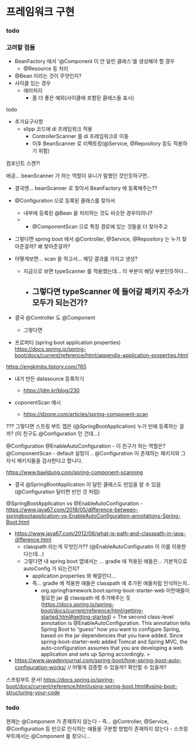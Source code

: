 # 프레임워크 구현

### todo



### 고려할 점들

- BeanFactory 에서 '@Component 이 안 달린 클래스'를 생성해야 할 경우
    - @Resource 등 처리
- @Bean 이라는 것이 무엇인지?
- 사이클 있는 경우
    - 애러처리
        - 좀 더 좋은 예외(사이클에 포함된 클래스들 표시)

todo
- 추가요구사항
    - slipp 코드에 di 프레임워크 적용
        - ControllerScanner 를 di 프레임워크로 이동
        - 이후 BeanScanner 로 리팩토링(@Service, @Repository 등도 적용하기 위함)



컴포넌트 스캔?!

에공... beanScanner 가 하는 역할이 유니가 말했던 것인듯하구먼..
- 결국엔... beanScanner 로 찾아서 BeanFactory 에 등록해주는??
- @Configuration 으로 등록된 클래스를 찾아서
    - 내부에 등록된 @Bean 을 처리하는 것도 비슷한 경우이려나?
    - + @ComponentScan 으로 특정 경로에 있는 것들을 더 찾아주고

- 그렇다면 spring boot 에서 @Controller, @Service, @Repository 는 누가 찾아준걸까? 왜 찾아준걸까?

- 어떻게보면... scan 을 하고서... 해당 결과를 가지고 생성?
    - 지금으로 보면 typeScanner 를 적용했는데... 이 부분이 해당 부분인듯하다...
        - 그렇다면 typeScanner 에 들어갈 패키지 주소가 모두가 되는건가?
            - 

- 결국 @Controller 도 @Component
    - 그렇다면 

- 프로퍼티 (spring boot application properties)
https://docs.spring.io/spring-boot/docs/current/reference/html/appendix-application-properties.html

https://engkimbs.tistory.com/765

- 내가 만든 datasource 등록하기
    - https://jdm.kr/blog/230

- coponentScan 예시
    - https://dzone.com/articles/spring-component-scan

???
그렇다면 스프링 부트 앱은 (@SpringBootApplication) 누가 빈에 등록하는 걸까? (이 친구도 @Configuration 인 건데...)

@Configuration
@EnableAutoConfiguration
    - 이 친구가 하는 역할은?
@ComponentScan
    - default 설정이 .. @Configuration 이 존재하는 패키지와 그 자식 패키지들을 검사한다고 합니다.

https://www.baeldung.com/spring-component-scanning
- 결국 @SpringBootApplication 이 달린 클래스도 빈임을 알 수 있음 (@Configuration 달리면 빈인 것 처럼)


@SpringBootApplication vs @EnableAutoConfiguration
-https://www.java67.com/2018/05/difference-between-springbootapplication-vs-EnableAutoConfiguration-annotations-Spring-Boot.html
- https://www.java67.com/2012/08/what-is-path-and-classpath-in-java-difference.html
    - classpath 라는게 무엇인가?? (@EnableAutoConfiguratin 이 이를 이용한다는데...)
    - 그렇다면 내 spring boot 앱애서는 ... gradle 에 적용된 애들은... 기본적으로 autoConfig 가 되는건지?
        - application.properties 와 해깔린다...
        - 즉... gradle 에 적용한 애들은 classpath 에 추가된 애들처럼 인식하는지..
            - org.springframework.boot:spring-boot-starter-web 이런애들이 필요한 jar 를 classpath 에 추가해주는 듯(https://docs.spring.io/spring-boot/docs/current/reference/html/getting-started.html#getting-started)
            < The second class-level annotation is @EnableAutoConfiguration. This annotation tells Spring Boot to “guess” how you want to configure Spring, based on the jar dependencies that you have added. Since spring-boot-starter-web added Tomcat and Spring MVC, the auto-configuration assumes that you are developing a web application and sets up Spring accordingly. >
- https://www.javadevjournal.com/spring-boot/how-spring-boot-auto-configuration-works/
// 어떻게 검증할 수 있을까? 확인할 수 있을까?


스프링부트 문서!
https://docs.spring.io/spring-boot/docs/current/reference/html/using-spring-boot.html#using-boot-structuring-your-code

### todo
현재는 @Component 가 존재하지 않는다
    - 즉... @Controller, @Service, @Configuration 등 빈으로 인식하는 애들을 구분할 방법이 존재하지 않는다
        - 스프링 부트에서는 @Component 를 찾으니... 
